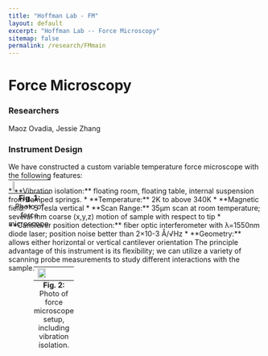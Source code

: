 ```yaml
---
title: "Hoffman Lab - FM"
layout: default
excerpt: "Hoffman Lab -- Force Microscopy"
sitemap: false
permalink: /research/FMmain
---
```


# Force Microscopy


### Researchers

Maoz Ovadia, Jessie Zhang



### Instrument Design

We have constructed a custom variable temperature force microscope with the following features:

<div class="row">
<div class="col-sm-8">
* **Vibration isolation:** floating room, floating table, internal suspension from damped springs.
* **Temperature:** 2K to above 340K
* **Magnetic field:** 5 Tesla vertical
* **Scan Range:** 35μm scan at room temperature;
several mm coarse (x,y,z) motion of sample with respect to tip
* **Cantilever position detection:**
fiber optic interferometer with λ=1550nm diode laser;
position noise better than 2×10-3 Å/√Hz
* **Geometry:** allows either horizontal or vertical cantilever orientation
The principle advantage of this instrument is its flexibility; we can utilize a variety of scanning probe measurements to study different interactions with the sample. 
</div>

<div class="col-sm-4">
<table class="image" style="position:relative; bottom:200px;">
<caption align="bottom" style="font-size:90%"><b>Fig. 1:</b> Photo of force microscope.</caption>
<tr><td><img style="height: 25%" src="{{ site.url }}{{ site.baseurl }}/images/MFM_HeadV2_larger.jpg"/></td></tr>
</table>
</div>
</div>

<div class="row">
<table class="image" style="position:relative; bottom:150px; left: 10%">
<caption align="bottom" style="font-size:90%"><b>Fig. 2:</b> Photo of force microscope setup, including vibration isolation.</caption>
<tr><td><img style="height: 50%" src="{{ site.url }}{{ site.baseurl }}/images/SetupV2_larger.jpg"/></td></tr>
</table>
</div>


<br/>